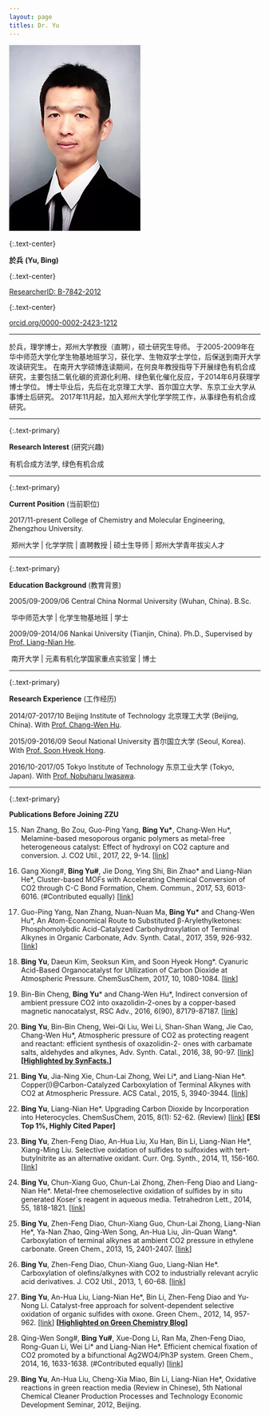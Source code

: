 ```yaml
---
layout: page
titles: Dr. Yu
---
```




<img src="/assets/img/YuBing.webp" alt="Bingyu" class="aligncenter" />



{:.text-center}

**於兵** **(Yu, Bing)**

{:.text-center}

[ResearcherID: B-7842-2012](http://www.researcherid.com/rid/B-7842-2012)

{:.text-center}

[orcid.org/0000-0002-2423-1212](https://orcid.org/0000-0002-2423-1212)

-----

於兵，理学博士，郑州大学教授（直聘），硕士研究生导师。 于2005-2009年在华中师范大学化学生物基地班学习，获化学、生物双学士学位，后保送到南开大学攻读研究生。 在南开大学硕博连读期间，在何良年教授指导下开展绿色有机合成研究，主要包括二氧化碳的资源化利用、绿色氧化催化反应，于2014年6月获理学博士学位。 博士毕业后，先后在北京理工大学、首尔国立大学、东京工业大学从事博士后研究。 2017年11月起，加入郑州大学化学学院工作，从事绿色有机合成研究。

-----

{:.text-primary}

**Research Interest** (研究兴趣)

有机合成方法学, 绿色有机合成

-----

{:.text-primary}

**Current Position** (当前职位)

2017/11-present  College of Chemistry and Molecular Engineering, Zhengzhou University.

​               郑州大学  |  化学学院  |  直聘教授  |  硕士生导师  |  郑州大学青年拔尖人才

-----

{:.text-primary}

**Education Background** (教育背景)

2005/09-2009/06  Central China Normal University (Wuhan, China). B.Sc.

​                                华中师范大学  |  化学生物基地班  |  学士

2009/09-2014/06  Nankai University (Tianjin, China). Ph.D., Supervised by [Prof. Liang-Nian He](http://www.nankaichemhe.com/).

​                                 南开大学  |  元素有机化学国家重点实验室  |  博士

-------

{:.text-primary}

**Research** **Experience** (工作经历)

2014/07-2017/10  Beijing Institute of Technology 北京理工大学 (Beijing, China). With [Prof. Chang-Wen Hu](http://cce.bit.edu.cn/kyjgjktz/hzwjsktz/index.htm).

2015/09-2016/09  Seoul National University 首尔国立大学 (Seoul, Korea). With [Prof. Soon Hyeok Hong](https://chem.snu.ac.kr/eng/faculty/faculty_view.asp?seqno=14689&p_part=0&p_item=&p_page=1&vg=1).

2016/10-2017/05  Tokyo Institute of Technology 东京工业大学 (Tokyo, Japan). With [Prof. Nobuharu Iwasawa](http://www.chemistry.titech.ac.jp/~iwasawa/).

-----

{:.text-primary}

**Publications Before Joining ZZU**

15. Nan Zhang, Bo Zou, Guo-Ping Yang, **Bing Yu\***, Chang-Wen Hu*, Melamine-based mesoporous organic polymers as metal-free heterogeneous catalyst: Effect of hydroxyl on CO2 capture and conversion. J. CO2 Util., 2017, 22, 9-14. [[link](http://www.sciencedirect.com/science/article/pii/S2212982017301889)]

 

14. Gang Xiong#, **Bing Yu#**, Jie Dong, Ying Shi, Bin Zhao* and Liang-Nian He*, Cluster-based MOFs with Accelerating Chemical Conversion of CO2 through C-C Bond Formation, Chem. Commun., 2017, 53, 6013-6016. (#Contributed equally) [[link](http://dx.doi.org/10.1039/C7CC01136A)]

 

13. Guo-Ping Yang, Nan Zhang, Nuan-Nuan Ma, **Bing Yu\*** and Chang-Wen Hu*, An Atom-Economical Route to Substituted β-Arylethylketones: Phosphomolybdic Acid-Catalyzed Carbohydroxylation of Terminal Alkynes in Organic Carbonate, Adv. Synth. Catal., 2017, 359, 926-932. [[link](http://dx.doi.org/10.1002/adsc.201601231)]

 

12. **Bing Yu**, Daeun Kim, Seoksun Kim, and Soon Hyeok Hong*. Cyanuric Acid-Based Organocatalyst for Utilization of Carbon Dioxide at Atmospheric Pressure. ChemSusChem, 2017, 10, 1080-1084. [[link](http://dx.doi.org/10.1002/cssc.201601684)]

 

11. Bin-Bin Cheng, **Bing Yu*** and Chang-Wen Hu*, Indirect conversion of ambient pressure CO2 into oxazolidin-2-ones by a copper-based magnetic nanocatalyst, RSC Adv., 2016, 6(90), 87179-87187. [[link](http://dx.doi.org/10.1039/C6RA15857A)]

 

10. **Bing Yu**, Bin-Bin Cheng, Wei-Qi Liu, Wei Li, Shan-Shan Wang, Jie Cao, Chang-Wen Hu*, Atmospheric pressure of CO2 as protecting reagent and reactant: efficient synthesis of oxazolidin-2- ones with carbamate salts, aldehydes and alkynes, Adv. Synth. Catal., 2016, 38, 90-97. [[link](http://dx.doi.org/10.1002/adsc.201500921)] **[[Highlighted by SynFacts.](https://www.thieme-connect.de/products/ejournals/abstract/10.1055/s-0035-1561706)]**

 

9. **Bing Yu**, Jia-Ning Xie, Chun-Lai Zhong, Wei Li*, and Liang-Nian He*. Copper(I)@Carbon-Catalyzed Carboxylation of Terminal Alkynes with CO2 at Atmospheric Pressure. ACS Catal., 2015, 5, 3940-3944. [[link](http://dx.doi.org/10.1021/acscatal.5b00764)]

 

8. **Bing Yu**, Liang-Nian He*. Upgrading Carbon Dioxide by Incorporation into Heterocycles. ChemSusChem, 2015, 8(1): 52-62. (Review) [[link](http://dx.doi.org/10.1002/cssc.201402837)] **[ESI Top 1%, Highly Cited Paper]**

 

7. **Bing Yu**, Zhen-Feng Diao, An-Hua Liu, Xu Han, Bin Li, Liang-Nian He*, Xiang-Ming Liu. Selective oxidation of sulfides to sulfoxides with tert-butylnitrite as an alternative oxidant. Curr. Org. Synth., 2014, 11, 156-160. [[link](http://dx.doi.org/10.2174/1570179411999140304142430)]



6. **Bing Yu**, Chun-Xiang Guo, Chun-Lai Zhong, Zhen-Feng Diao and Liang-Nian He*. Metal-free chemoselective oxidation of sulfides by in situ generated Koser`s reagent in aqueous media. Tetrahedron Lett., 2014, 55, 1818-1821. [[link](http://dx.doi.org/10.1016/j.tetlet.2014.01.116)]

 

5. **Bing Yu**, Zhen-Feng Diao, Chun-Xiang Guo, Chun-Lai Zhong, Liang-Nian He*, Ya-Nan Zhao, Qing-Wen Song, An-Hua Liu, Jin-Quan Wang*. Carboxylation of terminal alkynes at ambient CO2 pressure in ethylene carbonate. Green Chem., 2013, 15, 2401-2407. [[link](http://dx.doi.org/10.1039/C3GC40896E)]

 

4. **Bing Yu**, Zhen-Feng Diao, Chun-Xiang Guo, Liang-Nian He*. Carboxylation of olefins/alkynes with CO2 to industrially relevant acrylic acid derivatives. J. CO2 Util., 2013, 1, 60-68. [[link](http://dx.doi.org/10.1016/j.jcou.2013.01.001)]

 

3. **Bing Yu**, An-Hua Liu, Liang-Nian He*, Bin Li, Zhen-Feng Diao and Yu-Nong Li. Catalyst-free approach for solvent-dependent selective oxidation of organic sulfides with oxone. Green Chem., 2012, 14, 957-962. [[link](http://dx.doi.org/10.1039/C2GC00027J)] **[[Highlighted on Green Chemistry Blog\]](http://blogs.rsc.org/gc/2012/03/01/catalyst-free-approach-for-solvent-dependent-selective-oxidation-of-organic-sulfides-with-oxone/)**

 

2. Qing-Wen Song#, **Bing Yu#**, Xue-Dong Li, Ran Ma, Zhen-Feng Diao, Rong-Guan Li, Wei Li* and Liang-Nian He*. Efficient chemical fixation of CO2 promoted by a bifunctional Ag2WO4/Ph3P system. Green Chem., 2014, 16, 1633-1638. (#Contributed equally) [[link](http://dx.doi.org/10.1039/C3GC42406E)]

 

1. **Bing Yu**, An-Hua Liu, Cheng-Xia Miao, Bin Li, Liang-Nian He*, Oxidative reactions in green reaction media (Review in Chinese), 5th National Chemical Cleaner Production Processes and Technology Economic Development Seminar, 2012, Beijing.

 